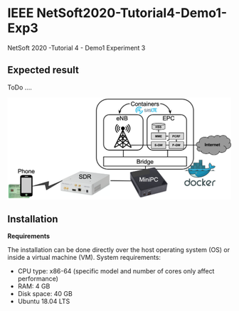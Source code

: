 # IEEE NetSoft2020-Tutorial4-Demo1-Exp3
NetSoft 2020 -Tutorial 4 - Demo1 Experiment 3

## Expected result

ToDo ....
<p align="center">
    <img src="images/demo1-exp3.png"/> 
</p>

## Installation

**Requirements**

The installation can be done directly over the host operating system (OS) or inside a virtual machine (VM). System requirements:
* CPU type: x86-64 (specific model and number of cores only affect performance)
* RAM: 4 GB
* Disk space: 40 GB
* Ubuntu 18.04 LTS
